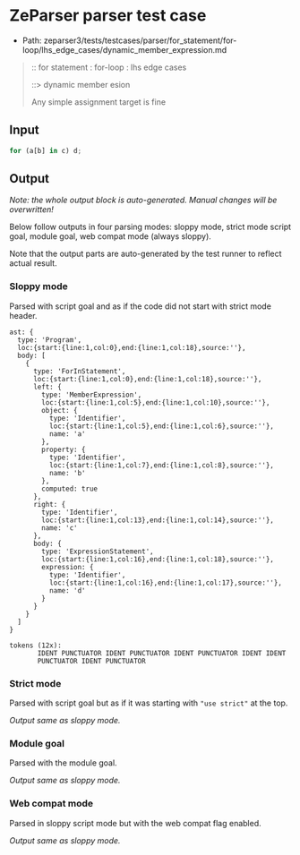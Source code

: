 # ZeParser parser test case

- Path: zeparser3/tests/testcases/parser/for_statement/for-loop/lhs_edge_cases/dynamic_member_expression.md

> :: for statement : for-loop : lhs edge cases
>
> ::> dynamic member e sion
>
> Any simple assignment target is fine

## Input

`````js
for (a[b] in c) d;
`````

## Output

_Note: the whole output block is auto-generated. Manual changes will be overwritten!_

Below follow outputs in four parsing modes: sloppy mode, strict mode script goal, module goal, web compat mode (always sloppy).

Note that the output parts are auto-generated by the test runner to reflect actual result.

### Sloppy mode

Parsed with script goal and as if the code did not start with strict mode header.

`````
ast: {
  type: 'Program',
  loc:{start:{line:1,col:0},end:{line:1,col:18},source:''},
  body: [
    {
      type: 'ForInStatement',
      loc:{start:{line:1,col:0},end:{line:1,col:18},source:''},
      left: {
        type: 'MemberExpression',
        loc:{start:{line:1,col:5},end:{line:1,col:10},source:''},
        object: {
          type: 'Identifier',
          loc:{start:{line:1,col:5},end:{line:1,col:6},source:''},
          name: 'a'
        },
        property: {
          type: 'Identifier',
          loc:{start:{line:1,col:7},end:{line:1,col:8},source:''},
          name: 'b'
        },
        computed: true
      },
      right: {
        type: 'Identifier',
        loc:{start:{line:1,col:13},end:{line:1,col:14},source:''},
        name: 'c'
      },
      body: {
        type: 'ExpressionStatement',
        loc:{start:{line:1,col:16},end:{line:1,col:18},source:''},
        expression: {
          type: 'Identifier',
          loc:{start:{line:1,col:16},end:{line:1,col:17},source:''},
          name: 'd'
        }
      }
    }
  ]
}

tokens (12x):
       IDENT PUNCTUATOR IDENT PUNCTUATOR IDENT PUNCTUATOR IDENT IDENT
       PUNCTUATOR IDENT PUNCTUATOR
`````

### Strict mode

Parsed with script goal but as if it was starting with `"use strict"` at the top.

_Output same as sloppy mode._

### Module goal

Parsed with the module goal.

_Output same as sloppy mode._

### Web compat mode

Parsed in sloppy script mode but with the web compat flag enabled.

_Output same as sloppy mode._
